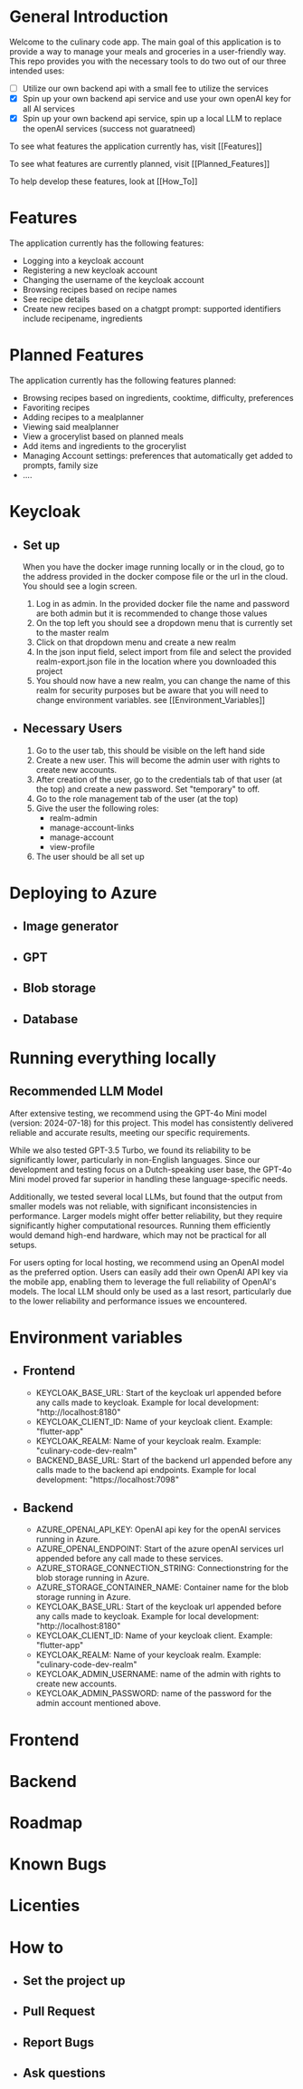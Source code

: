 # General Introduction

Welcome to the culinary code app. The main goal of this application is to provide a way to manage your meals and groceries in a user-friendly way. This repo provides you with the necessary tools to do two out of our three intended uses:

- [ ] Utilize our own backend api with a small fee to utilize the services
- [x] Spin up your own backend api service and use your own openAI key for all AI services
- [x] Spin up your own backend api service, spin up a local LLM to replace the openAI services (success not guaratneed)   

To see what features the application currently has, visit [[Features]]

To see what features are currently planned, visit [[Planned_Features]]

To help develop these features, look at [[How_To]]


# Features

The application currently has the following features:

- Logging into a keycloak account
- Registering a new keycloak account
- Changing the username of the keycloak account
- Browsing recipes based on recipe names
- See recipe details
- Create new recipes based on a chatgpt prompt: supported identifiers include recipename, ingredients

# Planned Features

The application currently has the following features planned: 

- Browsing recipes based on ingredients, cooktime, difficulty, preferences
- Favoriting recipes
- Adding recipes to a mealplanner
- Viewing said mealplanner
- View a grocerylist based on planned meals
- Add items and ingredients to the grocerylist
- Managing Account settings: preferences that automatically get added to prompts, family size
- .... 

# Keycloak

- ## Set up

  When you have the docker image running locally or in the cloud, go to the address provided in the docker compose file or the url in the cloud. You should see a login screen.
  1. Log in as admin. In the provided docker file the name and password are both admin but it is recommended to change those values
  2. On the top left you should see a dropdown menu that is currently set to the master realm
  3. Click on that dropdown menu and create a new realm
  4. In the json input field, select import from file and select the provided realm-export.json file in the location where you downloaded this project
  5. You should now have a new realm, you can change the name of this realm for security purposes but be aware that you will need to change environment variables. see [[Environment_Variables]]

- ## Necessary Users
  1. Go to the user tab, this should be visible on the left hand side
  2. Create a new user. This will become the admin user with rights to create new accounts.
  3. After creation of the user, go to the credentials tab of that user (at the top) and create a new password. Set "temporary" to off.
  4. Go to the role management tab of the user (at the top)
  5. Give the user the following roles:
        - realm-admin
        - manage-account-links
        - manage-account
        - view-profile
  6. The user should be all set up

# Deploying to Azure

- ## Image generator

- ## GPT

- ## Blob storage

- ## Database

# Running everything locally

## Recommended LLM Model

After extensive testing, we recommend using the GPT-4o Mini model (version: 2024-07-18) for this project. This model has consistently delivered reliable and accurate results, meeting our specific requirements.

While we also tested GPT-3.5 Turbo, we found its reliability to be significantly lower, particularly in non-English languages. Since our development and testing focus on a Dutch-speaking user base, the GPT-4o Mini model proved far superior in handling these language-specific needs.

Additionally, we tested several local LLMs, but found that the output from smaller models was not reliable, with significant inconsistencies in performance. Larger models might offer better reliability, but they require significantly higher computational resources. Running them efficiently would demand high-end hardware, which may not be practical for all setups.

For users opting for local hosting, we recommend using an OpenAI model as the preferred option. Users can easily add their own OpenAI API key via the mobile app, enabling them to leverage the full reliability of OpenAI's models. The local LLM should only be used as a last resort, particularly due to the lower reliability and performance issues we encountered.


# Environment variables

- ## Frontend
  - KEYCLOAK_BASE_URL: Start of the keycloak url appended before any calls made to keycloak. Example for local development: "http://localhost:8180"
  - KEYCLOAK_CLIENT_ID: Name of your keycloak client. Example: "flutter-app"
  - KEYCLOAK_REALM: Name of your keycloak realm. Example: "culinary-code-dev-realm"
  - BACKEND_BASE_URL: Start of the backend url appended before any calls made to the backend api endpoints. Example for local development: "https://localhost:7098"
  
- ## Backend
  - AZURE_OPENAI_API_KEY: OpenAI api key for the openAI services running in Azure.
  - AZURE_OPENAI_ENDPOINT: Start of the azure openAI services url appended before any call made to these services.
  - AZURE_STORAGE_CONNECTION_STRING: Connectionstring for the blob storage running in Azure.
  - AZURE_STORAGE_CONTAINER_NAME: Container name for the blob storage running in Azure.
  - KEYCLOAK_BASE_URL: Start of the keycloak url appended before any calls made to keycloak. Example for local development: "http://localhost:8180"
  - KEYCLOAK_CLIENT_ID: Name of your keycloak client. Example: "flutter-app"
  - KEYCLOAK_REALM: Name of your keycloak realm. Example: "culinary-code-dev-realm"
  - KEYCLOAK_ADMIN_USERNAME: name of the admin with rights to create new accounts.
  - KEYCLOAK_ADMIN_PASSWORD: name of the password for the admin account mentioned above.

# Frontend

# Backend

# Roadmap

# Known Bugs

# Licenties

# How to 

- ## Set the project up

- ## Pull Request

- ## Report Bugs

- ## Ask questions
